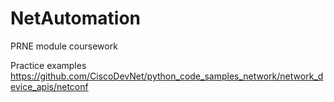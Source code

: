 # NetAutomation
PRNE module coursework

Practice examples
https://github.com/CiscoDevNet/python_code_samples_network/network_device_apis/netconf

